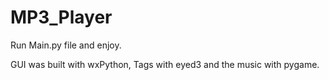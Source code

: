 # MP3_Player

Run Main.py file and enjoy.

GUI was built with wxPython, Tags with eyed3 and the music with pygame.
